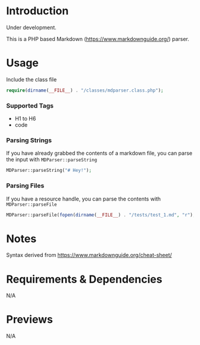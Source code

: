 # Introduction
Under development.

This is a PHP based Markdown (https://www.markdownguide.org/) parser.

# Usage
Include the class file
```PHP
require(dirname(__FILE__) . "/classes/mdparser.class.php");
```

### Supported Tags
- H1 to H6
- code

### Parsing Strings
If you have already grabbed the contents of a markdown file, you can parse the input with `MDParser::parseString`

```PHP
MDParser::parseString("# Hey!");
```

### Parsing Files
If you have a resource handle, you can parse the contents with `MDParser::parseFile`

```PHP
MDParser::parseFile(fopen(dirname(__FILE__) . "/tests/test_1.md", "r");
```

# Notes
Syntax derived from https://www.markdownguide.org/cheat-sheet/

# Requirements & Dependencies
N/A

# Previews
N/A
